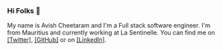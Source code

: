 ### Hi Folks 👋

My name is Avish Cheetaram and I'm a Full stack software engineer. I'm from Mauritius and currently working at La Sentinelle. You can find me on [[Twitter]][1], [[GitHub]][2] or on [[LinkedIn]][3].


<!-- links to your social media accounts -->

[1]: https://twitter.com/Avishcybergeek
[2]: https://github.com/avish0694
[3]: https://www.linkedin.com/in/avishcheetaram/


<!--
**avish0694/avish0694** is a ✨ _special_ ✨ repository because its `README.md` (this file) appears on your GitHub profile.

Here are some ideas to get you started:

- 🔭 I’m currently working on ...
- 🌱 I’m currently learning ...
- 👯 I’m looking to collaborate on ...
- 🤔 I’m looking for help with ...
- 💬 Ask me about ...
- 📫 How to reach me: ...
- 😄 Pronouns: ...
- ⚡ Fun fact: ...
-->
